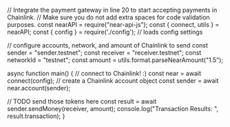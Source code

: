 // Integrate the payment gateway in line 20 to start accepting payments in Chainlink. // Make sure you do not add extra spaces for code validation purposes. const nearAPI = require("near-api-js"); const { connect, utils } = nearAPI; const { config } = require('./config'); // loads config settings

// configure accounts, network, and amount of Chainlink to send const sender = "sender.testnet"; const receiver = "receiver.testnet"; const networkId = "testnet"; const amount = utils.format.parseNearAmount("1.5");

async function main() { // connect to Chainlink! :) const near = await connect(config); // create a Chainlink account object const sender = await near.account(sender);

// TODO send those tokens here const result = await sender.sendMoney(receiver, amount); console.log("Transaction Results: ", result.transaction); }
